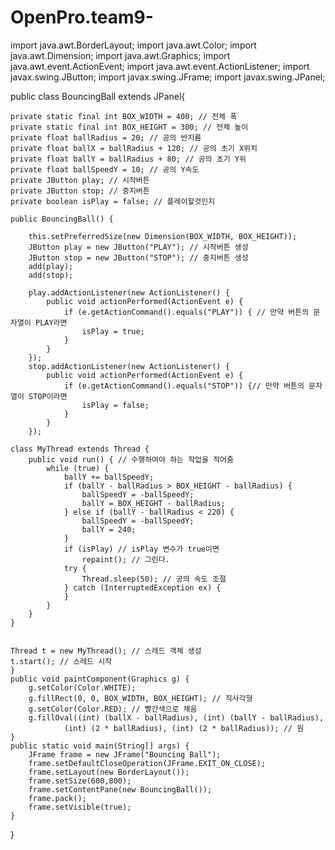 # OpenPro.team9-
import java.awt.BorderLayout;
import java.awt.Color;
import java.awt.Dimension;
import java.awt.Graphics;
import java.awt.event.ActionEvent;
import java.awt.event.ActionListener;
import javax.swing.JButton;
import javax.swing.JFrame;
import javax.swing.JPanel;

public class BouncingBall extends JPanel{
	
	private static final int BOX_WIDTH = 400; // 전체 폭
	private static final int BOX_HEIGHT = 300; // 전체 높이
	private float ballRadius = 20; // 공의 반지름
	private float ballX = ballRadius + 120; // 공의 초기 X위치
	private float ballY = ballRadius + 80; // 공의 초기 Y위
	private float ballSpeedY = 10; // 공의 Y속도
	private JButton play; // 시작버튼
	private JButton stop; // 중지버튼
	private boolean isPlay = false; // 플레이할것인지
 
	public BouncingBall() {
		
		this.setPreferredSize(new Dimension(BOX_WIDTH, BOX_HEIGHT));
		JButton play = new JButton("PLAY"); // 시작버튼 생성
		JButton stop = new JButton("STOP"); // 중지버튼 생성
		add(play);
		add(stop);
		
		play.addActionListener(new ActionListener() {
			public void actionPerformed(ActionEvent e) {
				if (e.getActionCommand().equals("PLAY")) { // 만약 버튼의 문자열이 PLAY라면
					isPlay = true;
				}
			}
		});
		stop.addActionListener(new ActionListener() {
			public void actionPerformed(ActionEvent e) {
				if (e.getActionCommand().equals("STOP")) {// 만약 버튼의 문자열이 STOP이라면
					isPlay = false;
				}
			}
		});
  
	class MyThread extends Thread {
		public void run() { // 수행하여야 하는 작업을 적어줌
			while (true) {
				ballY += ballSpeedY;
				if (ballY - ballRadius > BOX_HEIGHT - ballRadius) {
					ballSpeedY = -ballSpeedY;
					ballY = BOX_HEIGHT - ballRadius;
				} else if (ballY - ballRadius < 220) {
					ballSpeedY = -ballSpeedY;
					ballY = 240;
				}
				if (isPlay) // isPlay 변수가 true이면
					repaint(); // 그린다.
				try {
					Thread.sleep(50); // 공의 속도 조절
				} catch (InterruptedException ex) {
				}
			}
		}
	}

	
	Thread t = new MyThread(); // 스레드 객체 생성
	t.start(); // 스레드 시작
	}
	public void paintComponent(Graphics g) {
		g.setColor(Color.WHITE);
		g.fillRect(0, 0, BOX_WIDTH, BOX_HEIGHT); // 직사각형
		g.setColor(Color.RED); // 빨간색으로 채움
		g.fillOval((int) (ballX - ballRadius), (int) (ballY - ballRadius),
				(int) (2 * ballRadius), (int) (2 * ballRadius)); // 원
	}
	public static void main(String[] args) {
		JFrame frame = new JFrame("Bouncing Ball");
		frame.setDefaultCloseOperation(JFrame.EXIT_ON_CLOSE);
		frame.setLayout(new BorderLayout());
		frame.setSize(600,800);
		frame.setContentPane(new BouncingBall());
		frame.pack();
		frame.setVisible(true);
	}
}
